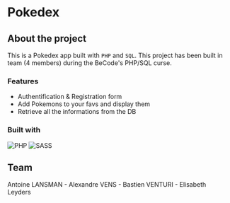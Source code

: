 # Pokedex

## About the project

This is a Pokedex app built with `PHP` and `SQL`. This project has been built in team (4 members) during the BeCode's PHP/SQL curse.

### Features

- Authentification & Registration form
- Add Pokemons to your favs and display them
- Retrieve all the informations from the DB

### Built with

![PHP](https://img.shields.io/badge/PHP-777BB4?style=for-the-badge&logo=php&logoColor=white)
![SASS](https://img.shields.io/badge/Sass-CC6699?style=for-the-badge&logo=sass&logoColor=white)

## Team

Antoine LANSMAN - Alexandre VENS - Bastien VENTURI - Elisabeth Leyders
